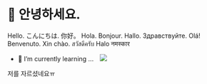 #  👋 안녕하세요.
Hello. こんにちは. 你好。 Hola. Bonjour. Hallo. Здравствуйте. Olá! Benvenuto. Xin chào. สวัสดีครับ Halo नमस्कार

- 🌱 I’m currently learning ... <img src="https://img.shields.io/badge/Python-3776AB?style=flat-square&logo=Python&logoColor=white" style="height : auto; margin-left : 10px; margin-right : 10px;"/>





<!--
**huxley-data/huxley-data** is a ✨ _special_ ✨ repository because its `README.md` (this file) appears on your GitHub profile.

Here are some ideas to get you started:

- 🔭 I’m currently working on ...
- 🌱 I’m currently learning ...
- 👯 I’m looking to collaborate on ...
- 🤔 I’m looking for help with ...
- 💬 Ask me about ...
- 📫 How to reach me: ...
- 😄 Pronouns: ...
- ⚡ Fun fact: ...
-->
저를 자르셨네요ㅠ
